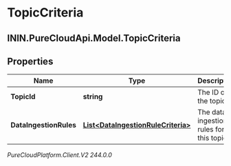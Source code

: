 # TopicCriteria

## ININ.PureCloudApi.Model.TopicCriteria

## Properties

|Name | Type | Description | Notes|
|------------ | ------------- | ------------- | -------------|
| **TopicId** | **string** | The ID of the topic. | |
| **DataIngestionRules** | [**List&lt;DataIngestionRuleCriteria&gt;**](DataIngestionRuleCriteria) | The data ingestion rules for this topic. | |



_PureCloudPlatform.Client.V2 244.0.0_

